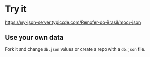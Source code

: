 # Try it

<https://my-json-server.typicode.com/Remofer-do-Brasil/mock-json>

## Use your own data

Fork it and change `db.json` values or create a repo with a `db.json` file.
